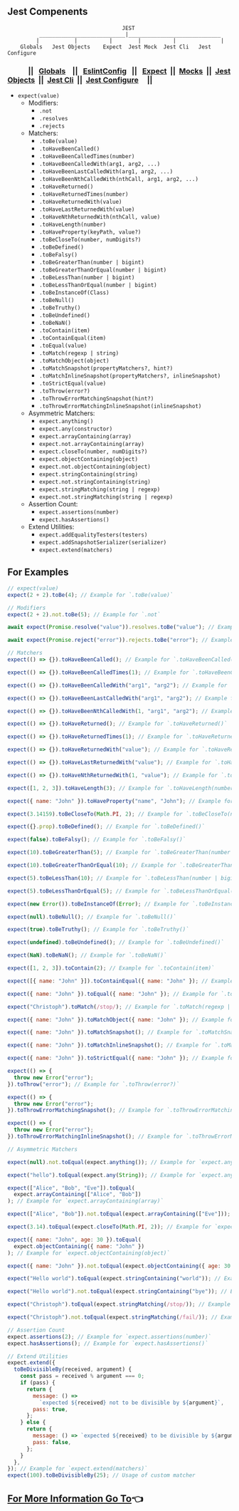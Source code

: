 ## Jest Compenents
```
                                    JEST                                       
          ___________________________|_____________________________                
         |           |          |        |          |              |
    Globals   Jest Objects    Expect  Jest Mock  Jest Cli   Jest Configure

```

### &nbsp;&nbsp;&nbsp;&nbsp;&nbsp;&nbsp;&nbsp;&nbsp;&nbsp;&nbsp;&nbsp;&nbsp;|| &nbsp;&nbsp;[Globals](./globals.md) &nbsp;&nbsp; ||  &nbsp;&nbsp;[EslintConfig](./eslintConfig.md) &nbsp;&nbsp;|| &nbsp;&nbsp;[Expect](./matchers.md)&nbsp;&nbsp;||&nbsp;&nbsp;[Mocks](./mock.md)&nbsp;&nbsp;||&nbsp;&nbsp;[Jest Objects](./jestObjects.md)&nbsp;&nbsp;||&nbsp;&nbsp;[Jest Cli](./jestCli.md)&nbsp;&nbsp;||&nbsp;&nbsp;[Jest Configure](./jest.config.md) &nbsp;&nbsp;&nbsp;&nbsp;||

- `expect(value)`
  - Modifiers:
    - `.not`
    - `.resolves`
    - `.rejects`
  - Matchers:
    - `.toBe(value)`
    - `.toHaveBeenCalled()`
    - `.toHaveBeenCalledTimes(number)`
    - `.toHaveBeenCalledWith(arg1, arg2, ...)`
    - `.toHaveBeenLastCalledWith(arg1, arg2, ...)`
    - `.toHaveBeenNthCalledWith(nthCall, arg1, arg2, ...)`
    - `.toHaveReturned()`
    - `.toHaveReturnedTimes(number)`
    - `.toHaveReturnedWith(value)`
    - `.toHaveLastReturnedWith(value)`
    - `.toHaveNthReturnedWith(nthCall, value)`
    - `.toHaveLength(number)`
    - `.toHaveProperty(keyPath, value?)`
    - `.toBeCloseTo(number, numDigits?)`
    - `.toBeDefined()`
    - `.toBeFalsy()`
    - `.toBeGreaterThan(number | bigint)`
    - `.toBeGreaterThanOrEqual(number | bigint)`
    - `.toBeLessThan(number | bigint)`
    - `.toBeLessThanOrEqual(number | bigint)`
    - `.toBeInstanceOf(Class)`
    - `.toBeNull()`
    - `.toBeTruthy()`
    - `.toBeUndefined()`
    - `.toBeNaN()`
    - `.toContain(item)`
    - `.toContainEqual(item)`
    - `.toEqual(value)`
    - `.toMatch(regexp | string)`
    - `.toMatchObject(object)`
    - `.toMatchSnapshot(propertyMatchers?, hint?)`
    - `.toMatchInlineSnapshot(propertyMatchers?, inlineSnapshot)`
    - `.toStrictEqual(value)`
    - `.toThrow(error?)`
    - `.toThrowErrorMatchingSnapshot(hint?)`
    - `.toThrowErrorMatchingInlineSnapshot(inlineSnapshot)`
  - Asymmetric Matchers:
    - `expect.anything()`
    - `expect.any(constructor)`
    - `expect.arrayContaining(array)`
    - `expect.not.arrayContaining(array)`
    - `expect.closeTo(number, numDigits?)`
    - `expect.objectContaining(object)`
    - `expect.not.objectContaining(object)`
    - `expect.stringContaining(string)`
    - `expect.not.stringContaining(string)`
    - `expect.stringMatching(string | regexp)`
    - `expect.not.stringMatching(string | regexp)`
  - Assertion Count:
    - `expect.assertions(number)`
    - `expect.hasAssertions()`
  - Extend Utilities:
    - `expect.addEqualityTesters(testers)`
    - `expect.addSnapshotSerializer(serializer)`
    - `expect.extend(matchers)`

## For Examples

```javascript
// expect(value)
expect(2 + 2).toBe(4); // Example for `.toBe(value)`

// Modifiers
expect(2 + 2).not.toBe(5); // Example for `.not`

await expect(Promise.resolve("value")).resolves.toBe("value"); // Example for `.resolves`

await expect(Promise.reject("error")).rejects.toBe("error"); // Example for `.rejects`

// Matchers
expect(() => {}).toHaveBeenCalled(); // Example for `.toHaveBeenCalled()`

expect(() => {}).toHaveBeenCalledTimes(1); // Example for `.toHaveBeenCalledTimes(number)`

expect(() => {}).toHaveBeenCalledWith("arg1", "arg2"); // Example for `.toHaveBeenCalledWith(arg1, arg2, ...)`

expect(() => {}).toHaveBeenLastCalledWith("arg1", "arg2"); // Example for `.toHaveBeenLastCalledWith(arg1, arg2, ...)`

expect(() => {}).toHaveBeenNthCalledWith(1, "arg1", "arg2"); // Example for `.toHaveBeenNthCalledWith(nthCall, arg1, arg2, ...)`

expect(() => {}).toHaveReturned(); // Example for `.toHaveReturned()`

expect(() => {}).toHaveReturnedTimes(1); // Example for `.toHaveReturnedTimes(number)`

expect(() => {}).toHaveReturnedWith("value"); // Example for `.toHaveReturnedWith(value)`

expect(() => {}).toHaveLastReturnedWith("value"); // Example for `.toHaveLastReturnedWith(value)`

expect(() => {}).toHaveNthReturnedWith(1, "value"); // Example for `.toHaveNthReturnedWith(nthCall, value)`

expect([1, 2, 3]).toHaveLength(3); // Example for `.toHaveLength(number)`

expect({ name: "John" }).toHaveProperty("name", "John"); // Example for `.toHaveProperty(keyPath, value?)`

expect(3.14159).toBeCloseTo(Math.PI, 2); // Example for `.toBeCloseTo(number, numDigits?)`

expect({}.prop).toBeDefined(); // Example for `.toBeDefined()`

expect(false).toBeFalsy(); // Example for `.toBeFalsy()`

expect(10).toBeGreaterThan(5); // Example for `.toBeGreaterThan(number | bigint)`

expect(10).toBeGreaterThanOrEqual(10); // Example for `.toBeGreaterThanOrEqual(number | bigint)`

expect(5).toBeLessThan(10); // Example for `.toBeLessThan(number | bigint)`

expect(5).toBeLessThanOrEqual(5); // Example for `.toBeLessThanOrEqual(number | bigint)`

expect(new Error()).toBeInstanceOf(Error); // Example for `.toBeInstanceOf(Class)`

expect(null).toBeNull(); // Example for `.toBeNull()`

expect(true).toBeTruthy(); // Example for `.toBeTruthy()`

expect(undefined).toBeUndefined(); // Example for `.toBeUndefined()`

expect(NaN).toBeNaN(); // Example for `.toBeNaN()`

expect([1, 2, 3]).toContain(2); // Example for `.toContain(item)`

expect([{ name: "John" }]).toContainEqual({ name: "John" }); // Example for `.toContainEqual(item)`

expect({ name: "John" }).toEqual({ name: "John" }); // Example for `.toEqual(value)`

expect("Christoph").toMatch(/stop/); // Example for `.toMatch(regexp | string)`

expect({ name: "John" }).toMatchObject({ name: "John" }); // Example for `.toMatchObject(object)`

expect({ name: "John" }).toMatchSnapshot(); // Example for `.toMatchSnapshot(propertyMatchers?, hint?)`

expect({ name: "John" }).toMatchInlineSnapshot(); // Example for `.toMatchInlineSnapshot(propertyMatchers?, inlineSnapshot)`

expect({ name: "John" }).toStrictEqual({ name: "John" }); // Example for `.toStrictEqual(value)`

expect(() => {
  throw new Error("error");
}).toThrow("error"); // Example for `.toThrow(error?)`

expect(() => {
  throw new Error("error");
}).toThrowErrorMatchingSnapshot(); // Example for `.toThrowErrorMatchingSnapshot(hint?)`

expect(() => {
  throw new Error("error");
}).toThrowErrorMatchingInlineSnapshot(); // Example for `.toThrowErrorMatchingInlineSnapshot(inlineSnapshot)`

// Asymmetric Matchers

expect(null).not.toEqual(expect.anything()); // Example for `expect.anything()`

expect("hello").toEqual(expect.any(String)); // Example for `expect.any(constructor)`

expect(["Alice", "Bob", "Eve"]).toEqual(
  expect.arrayContaining(["Alice", "Bob"])
); // Example for `expect.arrayContaining(array)`

expect(["Alice", "Bob"]).not.toEqual(expect.arrayContaining(["Eve"])); // Example for `expect.not.arrayContaining(array)`

expect(3.14).toEqual(expect.closeTo(Math.PI, 2)); // Example for `expect.closeTo(number, numDigits?)`

expect({ name: "John", age: 30 }).toEqual(
  expect.objectContaining({ name: "John" })
); // Example for `expect.objectContaining(object)`

expect({ name: "John" }).not.toEqual(expect.objectContaining({ age: 30 })); // Example for `expect.not.objectContaining(object)`

expect("Hello world").toEqual(expect.stringContaining("world")); // Example for `expect.stringContaining(string)`

expect("Hello world").not.toEqual(expect.stringContaining("bye")); // Example for `expect.not.stringContaining(string)`

expect("Christoph").toEqual(expect.stringMatching(/stop/)); // Example for `expect.stringMatching(string | regexp)`

expect("Christoph").not.toEqual(expect.stringMatching(/fail/)); // Example for `expect.not.stringMatching(string | regexp)`

// Assertion Count
expect.assertions(2); // Example for `expect.assertions(number)`
expect.hasAssertions(); // Example for `expect.hasAssertions()`

// Extend Utilities
expect.extend({
  toBeDivisibleBy(received, argument) {
    const pass = received % argument === 0;
    if (pass) {
      return {
        message: () =>
          `expected ${received} not to be divisible by ${argument}`,
        pass: true,
      };
    } else {
      return {
        message: () => `expected ${received} to be divisible by ${argument}`,
        pass: false,
      };
    }
  },
}); // Example for `expect.extend(matchers)`
expect(100).toBeDivisibleBy(25); // Usage of custom matcher
```

## [For More Information Go To](https://jestjs.io/docs/expect)&#128072;